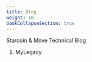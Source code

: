 ```yaml
---
title: Blog
weight: 10
bookCollapseSection: true
---
```


Starcoin & Move Technical Blog

<!--more-->

1. MyLegacy

